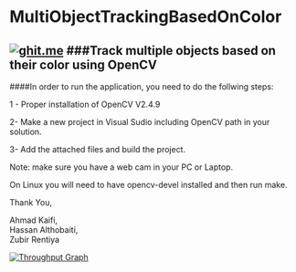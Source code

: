 # MultiObjectTrackingBasedOnColor
[![ghit.me](https://ghit.me/badge.svg?repo=akaifi/MultiObjectTrackingBasedOnColor)](https://ghit.me/repo/akaifi/MultiObjectTrackingBasedOnColor)
###Track multiple objects based on their color using OpenCV
---

####In order to run the application, you need to do the follwing steps:

1 - Proper installation of OpenCV V2.4.9

2- Make a new project in Visual Sudio including OpenCV path in your solution.

3- Add the attached files and build the project.

Note: make sure you have a web cam in your PC or Laptop.

On Linux you will need to have opencv-devel installed and then run make.

Thank You,

Ahmad Kaifi,     
Hassan Althobaiti,     
Zubir Rentiya


 [![Throughput Graph](https://graphs.waffle.io/akaifi/MultiObjectTrackingBasedOnColor/throughput.svg)](https://waffle.io/akaifi/MultiObjectTrackingBasedOnColor/metrics) 
